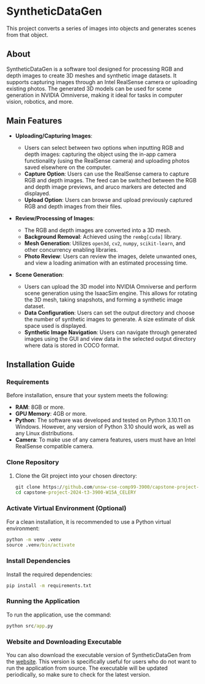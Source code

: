 # **SyntheticDataGen**

This project converts a series of images into objects and generates scenes from that object.

## **About**
SyntheticDataGen is a software tool designed for processing RGB and depth images to create 3D meshes and synthetic image datasets. It supports capturing images through an Intel RealSense camera or uploading existing photos. The generated 3D models can be used for scene generation in NVIDIA Omniverse, making it ideal for tasks in computer vision, robotics, and more.

## **Main Features**
- **Uploading/Capturing Images**:
  - Users can select between two options when inputting RGB and depth images: capturing the object using the in-app camera functionality (using the RealSense camera) and uploading photos saved elsewhere on the computer.
  - **Capture Option**: Users can use the RealSense camera to capture RGB and depth images. The feed can be switched between the RGB and depth image previews, and aruco markers are detected and displayed.
  - **Upload Option**: Users can browse and upload previously captured RGB and depth images from their files.

- **Review/Processing of Images**:
  - The RGB and depth images are converted into a 3D mesh.
  - **Background Removal**: Achieved using the `rembg[cuda]` library.
  - **Mesh Generation**: Utilizes `open3d`, `cv2`, `numpy`, `scikit-learn`, and other concurrency enabling libraries.
  - **Photo Review**: Users can review the images, delete unwanted ones, and view a loading animation with an estimated processing time.

- **Scene Generation**:
  - Users can upload the 3D model into NVIDIA Omniverse and perform scene generation using the IsaacSim engine. This allows for rotating the 3D mesh, taking snapshots, and forming a synthetic image dataset.
  - **Data Configuration**: Users can set the output directory and choose the number of synthetic images to generate. A size estimate of disk space used is displayed.
  - **Synthetic Image Navigation**: Users can navigate through generated images using the GUI and view data in the selected output directory where data is stored in COCO format.

## **Installation Guide**

### **Requirements**
Before installation, ensure that your system meets the following:
- **RAM**: 8GB or more.
- **GPU Memory**: 4GB or more.
- **Python**: The software was developed and tested on Python 3.10.11 on Windows. However, any version of Python 3.10 should work, as well as any Linux distributions.
- **Camera**: To make use of any camera features, users must have an Intel RealSense compatible camera.

### **Clone Repository**
1. Clone the Git project into your chosen directory:
   ```cmd
   git clone https://github.com/unsw-cse-comp99-3900/capstone-project-2024-t3-3900-W15A_CELERY.git
   cd capstone-project-2024-t3-3900-W15A_CELERY
   ```

### **Activate Virtual Environment (Optional)**
For a clean installation, it is recommended to use a Python virtual environment:
   ```cmd
   python -m venv .venv
   source .venv/bin/activate
   ```

### **Install Dependencies**
Install the required dependencies:
   ```cmd
   pip install -m requirements.txt
   ```

### **Running the Application**
To run the application, use the command:
   ```cmd
   python src/app.py
   ```

### **Website and Downloading Executable**
You can also download the executable version of SyntheticDataGen from the [website](#). This version is specifically useful for users who do not want to run the application from source. The executable will be updated periodically, so make sure to check for the latest version.
